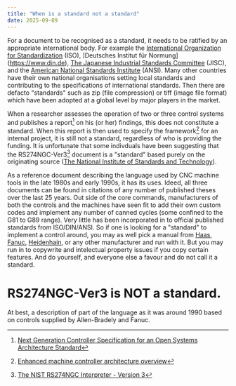 ```yaml
---
title: "When is a standard not a standard"
date: 2025-09-09
---
```

For a document to be recognised as a standard, it needs to be ratified by an appropriate international body.
For example the [International Organization for Standardization](https://www.iso.org) (ISO), ]Deutsches Institut für Normung](https://www.din.de), [The Japanese Industrial Standards Committee](https://www.jisc.go.jp) (JISC), and the [American National Standards Institute](https://www.ansi.org/) (ANSI). Many other countries have their own national organisations setting local standards and contributing to the specifications of international standards.
Then there are defacto "standards" such as zip (file compression) or tiff (image file format) which have been adopted at a global level by major players in the market.

When a researcher assesses the operation of two or three control systems and publishes a report[^1] on his (or her) findings, this does not constitute a standard. When this report is then used to specify the framework[^2] for an internal project, it is still not a standard, regardless of who is providing the funding. It is unfortunate that some indivduals have been suggesting that the RS274NGC-Ver3[^3] document is a "standard" based purely on the originating source ([The National Institute of Standards and Technology](https://www.nist.gov/)).

As a reference document describing the language used by CNC machine tools in the late 1980s and early 1990s, it has its uses. Ideed, all three documents can be found in citations of any number of published theses over the last 25 years. Out side of the core commands, manufacturers of both the controls and the machines have seen fit to add their own custom codes and implement any number of canned cycles (some confined to the G81 to G89 range). Very little has been incorporated in to official published standards from ISO/DIN/ANSI. So if one is looking for a "standard" to implement a control around, you may as well pick a manual from [Haas](https://www.haascnc.com), [Fanuc](https://www.fanuc.com/), [Heidenhain](https://www.heidenhain.com), or any other manufacturer and run with it. But you may run in to copywrite and intelectual property issues if you copy certain features.
And do yourself, and everyone else a favour and do not call it a standard.

# RS274NGC-Ver3 is NOT a standard.
At best, a description of part of the language as it was around 1990 based on controls supplied by Allen-Bradely and Fanuc.


[^1]: [Next Generation Controller Specification for an Open Systems Architecture Standard](https://apps.dtic.mil/sti/citations/ADA289507)
[^2]: [Enhanced machine controller architecture overview](https://nvlpubs.nist.gov/nistpubs/Legacy/IR/nistir5331.pdf)
[^3]: [The NIST RS274NGC Interpreter - Version 3](https://www.nist.gov/publications/nist-rs274ngc-interpreter-version-3)
